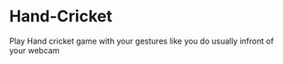 # Hand-Cricket
Play Hand cricket game with your gestures like you do usually infront of your webcam
